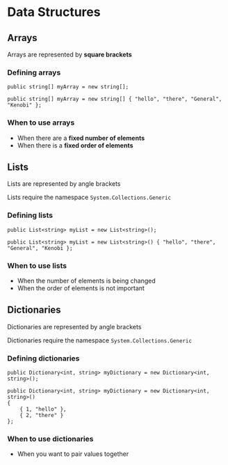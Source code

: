 # Data Structures

## Arrays

Arrays are represented by **square brackets**

### Defining arrays

```
public string[] myArray = new string[];

public string[] myArray = new string[] { "hello", "there", "General", "Kenobi" };
```

### When to use arrays
* When there are a **fixed number of elements**
* When there is a **fixed order of elements**

## Lists

Lists are represented by angle brackets

Lists require the namespace `System.Collections.Generic`

### Defining lists

```
public List<string> myList = new List<string>();

public List<string> myList = new List<string>() { "hello", "there", "General", "Kenobi };
```

### When to use lists
* When the number of elements is being changed
* When the order of elements is not important

## Dictionaries

Dictionaries are represented by angle brackets

Dictionaries require the namespace `System.Collections.Generic`

### Defining dictionaries

```
public Dictionary<int, string> myDictionary = new Dictionary<int, string>();

public Dictionary<int, string> myDictionary = new Dictionary<int, string>()
{
	{ 1, "hello" },
	{ 2, "there" }
};
```

### When to use dictionaries
* When you want to pair values together